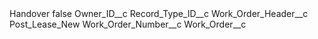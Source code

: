<?xml version="1.0" encoding="UTF-8"?>
<CustomMetadata xmlns="http://soap.sforce.com/2006/04/metadata" xmlns:xsi="http://www.w3.org/2001/XMLSchema-instance" xmlns:xsd="http://www.w3.org/2001/XMLSchema">
    <label>Handover</label>
    <protected>false</protected>
    <values>
        <field>Owner_ID__c</field>
        <value xsi:nil="true"/>
    </values>
    <values>
        <field>Record_Type_ID__c</field>
        <value xsi:nil="true"/>
    </values>
    <values>
        <field>Work_Order_Header__c</field>
        <value xsi:type="xsd:string">Post_Lease_New</value>
    </values>
    <values>
        <field>Work_Order_Number__c</field>
        <value xsi:nil="true"/>
    </values>
    <values>
        <field>Work_Order__c</field>
        <value xsi:nil="true"/>
    </values>
</CustomMetadata>
